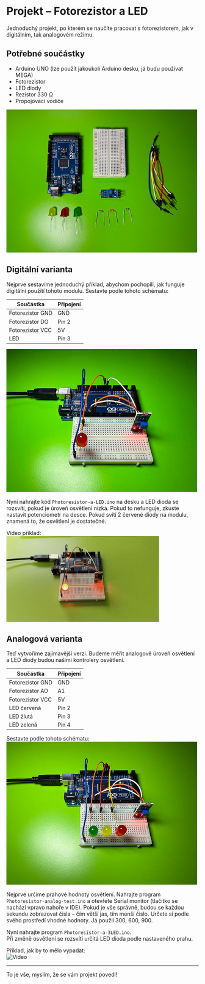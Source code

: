 # Projekt – Fotorezistor a LED

Jednoduchý projekt, po kterém se naučíte pracovat s fotorezistorem, jak v digitálním, tak analogovém režimu.

## Potřebné součástky
- Arduino UNO (lze použít jakoukoli Arduino desku, já budu používat MEGA)  
- Fotorezistor  
- LED diody  
- Rezistor 330 Ω  
- Propojovací vodiče  

![Potřebné součástky](assets/1.png)

## Digitální varianta

Nejprve sestavíme jednoduchý příklad, abychom pochopili, jak funguje digitální použití tohoto modulu. Sestavte podle tohoto schématu:


| Součástka       | Připojení |
|-----------------|-----------|
| Fotorezistor GND | GND       |
| Fotorezistor DO  | Pin 2     |
| Fotorezistor VCC | 5V        |
| LED              | Pin 3     |


![Schéma digitálního zapojení](assets/2.png)

Nyní nahrajte kód `Photoresistor-a-LED.ino` na desku a LED dioda se rozsvítí, pokud je úroveň osvětlení nízká. Pokud to nefunguje, zkuste nastavit potenciometr na desce. Pokud svítí 2 červené diody na modulu, znamená to, že osvětlení je dostatečné.

Video příklad:  
![Video](assets/4.gif)

## Analogová varianta

Teď vytvoříme zajímavější verzi. Budeme měřit analogově úroveň osvětlení a LED diody budou našimi kontrolery osvětlení.

| Součástka        | Připojení |
|------------------|-----------|
| Fotorezistor GND | GND       |
| Fotorezistor AO  | A1        |
| Fotorezistor VCC | 5V        |
| LED červená       | Pin 2     |
| LED žlutá         | Pin 3     |
| LED zelená        | Pin 4     |

Sestavte podle tohoto schématu:  
![Schéma analogového zapojení](assets/3.png)

Nejprve určíme prahové hodnoty osvětlení. Nahrajte program `Photoresistor-analog-test.ino` a otevřete Serial monitor (tlačítko se nachází vpravo nahoře v IDE). Pokud je vše správně, budou se každou sekundu zobrazovat čísla – čím větší jas, tím menší číslo. Určete si podle svého prostředí vhodné hodnoty. Já použil 300, 600, 900.

Nyní nahrajte program `Photoresistor-a-3LED.ino`.  
Při změně osvětlení se rozsvítí určitá LED dioda podle nastaveného prahu.

Příklad, jak by to mělo vypadat:  
![Video](assets/5.gif)

---

To je vše, myslím, že se vám projekt povedl!
